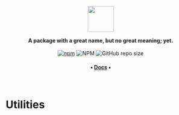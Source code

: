 <p align="center"><a href="https://www.npmjs.com/package/polyfig"><img src="https://github.com/JamieSlome/polyfig/raw/main/img/logo.png" height="69"></a></p>
<p align="center">
<b>A package with a great name, but no great meaning; yet.</b>
<br />
<br />
<a href="https://www.npmjs.com/package/polyfig"><img alt="npm" src="https://img.shields.io/npm/v/polyfig?color=%23301934"></a>
<img alt="NPM" src="https://img.shields.io/npm/l/polyfig?color=%23301934">
<img alt="GitHub repo size" src="https://img.shields.io/github/repo-size/JamieSlome/polyfig?color=%23301934">

<h4 align="center"><b>
• <a href="https://jamieslome.github.io/polyfig/">Docs</a> •
</b></h4>
</p>

<br />

# Utilities
